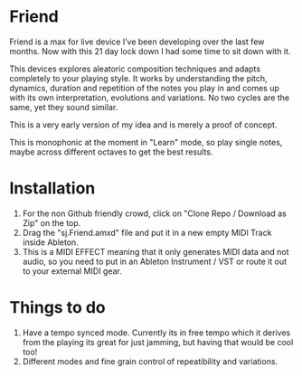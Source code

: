 # Friend
Friend is a max for live device I’ve been developing over the last few months. Now with this 21 day lock down I had some time to sit down with it. 

This devices explores aleatoric composition techniques and adapts completely to your playing style. It works by understanding the pitch, dynamics, duration and repetition of the notes you play in and comes up with its own interpretation, evolutions and variations. No two cycles are the same, yet they sound similar. 

This is a very early version of my idea and is merely a proof of concept. 


This is monophonic at the moment in "Learn" mode, so play single notes, maybe across different octaves to get the best results. 

# Installation

1. For the non Github friendly crowd, click on "Clone Repo / Download as Zip" on the top. 
2. Drag the "sj.Friend.amxd" file and put it in a new empty MIDI Track inside Ableton. 
3. This is a MIDI EFFECT meaning that it only generates MIDI data and not audio, so you need to put in an Ableton Instrument / VST or route it out to your external MIDI gear. 


# Things to do

1. Have a tempo synced mode. Currently its in free tempo which it derives from the playing its great for just jamming, but having that would be cool too!  
2. Different modes and fine grain control of repeatibility and variations. 
